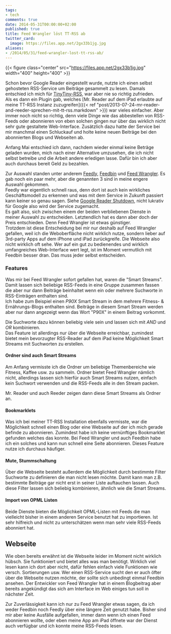 ```yaml
---
tags:
- tech
comments: true
date: 2014-05-31T00:00:00+02:00
published: true
title: Feed Wrangler löst TT-RSS ab
twitter_card:
  image: https://files.app.net/2gx33b1jg.jpg
aliases:
- /2014/05/31/feed-wrangler-lost-tt-rss-ab/
---
```


{{< figure class="center" src="https://files.app.net/2gx33b1jg.jpg" width="400" height="400" >}}

Schon bevor Google Reader eingestellt wurde, nutzte ich einen selbst gehosteten RSS-Service um Beiträge gesammelt zu lesen. Damals entschied ich mich für [TinyTiny-RSS](http://tt-rss.org/), war aber nie so richtig zufrieden.  
Als es dann ein Plugin gab, welches [Mr. Reader auf dem iPad erlaubte auf meine TT-RSS Instanz zuzugreifen]({{< ref "post/2013-07-24-mr-reader-and-reeder-sprechen-mit-tt-rss.markdown" >}}) war vieles einfacher. Aber immer noch nicht so richtig, denn viele Dinge wie das abbestellen von RSS-Feeds oder abonnieren von eben solchen gingen nur über das wirklich nicht sehr gute gestaltete Web-Interface. Zusätzlich dazu hatte der Service bei mir manchmal einen Schluckauf und holte keine neuen Beiträge bei den abonnierten Blogs und Webseiten ab.

Anfang Mai entschied ich dann, nachdem wieder einmal keine Beträge geladen wurden, mich nach einer Alternative umzusehen, die ich nicht selbst betreibe und die Arbeit andere erledigen lasse. Dafür bin ich aber auch durchaus bereit Geld zu bezahlen.

Zur Auswahl standen unter anderem [Feedly](http://feedly.com/), [Feedbin](https://feedbin.com/) und [Feed Wrangler](https://feedwrangler.net/). Es gab noch ein paar mehr, aber die genannten 3 sind in meine engere Auswahl gekommen.  
Feedly war eigentlich schnell raus, denn dort ist auch kein wirkliches Geschäftsmodell zu erkennen und was mit dem Service in Zukunft passiert kann keiner so genau sagen. Siehe [Google Reader Shutdown](http://googlereader.blogspot.com/2013/07/a-final-farewell.html), nicht lukrativ für Google also wird der Service zugemacht.  
Es galt also, sich zwischen einem der beiden verbliebenen Dienste in meiner Auswahl zu entscheiden. Letztendlich hat es dann aber doch der Preis entschieden. Denn Feed Wrangler ist etwas günstiger.  
Trotzdem ist diese Entscheidung bei mir nur deshalb auf Feed Wrangler gefallen, weil ich die Weboberfläche nicht wirklich nutze, sondern lieber auf 3rd-party Apps auf dem iPhone und iPad zurückgreife. Die Webseite also nicht wirklich oft sehe. Wer auf ein gut zu bedienendes und wirklich umfangreiches Web-Interface wert legt, ist im Moment vermutlich mit Feedbin besser dran. Das muss jeder selbst entscheiden.

### Features
Was mir bei Feed Wrangler sofort gefallen hat, waren die "Smart Streams". Damit lassen sich beliebige RSS-Feeds in eine Gruppe zusammen fassen die aber nur dann Beiträge beinhaltet wenn ein oder mehrere Suchworte in RSS-Einträgen enthalten sind.  
Ich habe zum Beispiel einen _P90X_ Smart Stream in dem mehrere Fitness- & Ernährungs-Blogs enthalten sind. Beiträge in diesem Smart Stream werden aber nur dann angezeigt wenn das Wort "P90X" in einem Beitrag vorkommt.

Die Suchworte dazu können beliebig viele sein und lassen sich mit _AND_ und _OR_ kombinieren.  
Das Feature ist allerdings nur über die Webseite erreichbar, zumindest bietet mein bevorzugter RSS-Reader auf dem iPad keine Möglichkeit Smart Streams mit Suchworten zu erstellen.

#### Ordner sind auch Smart Streams
Am Anfang vermisste ich die Ordner um beliebige Themenbereiche wie Fitness, Kaffee usw. zu sammeln. Ordner bietet Feed Wrangler nämlich nicht, allerdings lassen sich hierfür auch Smart Streams nutzen, einfach kein Suchwort verwenden und die RSS-Feeds alle in den Stream packen.

Mr. Reader und auch Reeder zeigen dann diese Smart Streams als Ordner an.

#### Bookmarklets
Was ich bei meiner TT-RSS Installation ebenfalls vermisste, war die Möglichkeit schnell einen Blog oder eine Webseite auf der ich mich gerade befinde zu abonnieren. Zumindest habe ich keine vernünftiges Bookmarklet gefunden welches das konnte. Bei Feed Wrangler und auch Feedbin habe ich ein solches und kann nun schnell eine Seite abonnieren. Dieses Feature nutze ich durchaus häufiger.

#### Mute, Stummschaltung
Über die Webseite besteht außerdem die Möglichkeit durch bestimmte Filter Suchworte zu definieren die man nicht lesen möchte. Damit kann man z.B. bestimmte Beiträge gar nicht erst in seiner Liste auftauchen lassen. Auch diese Filter lassen sich beliebig kombinieren, ähnlich wie die Smart Streams.

#### Import von OPML Listen
Beide Dienste bieten die Möglichkeit OPML-Listen mit Feeds die man vielleicht bisher in einem anderen Service benutzt hat zu importieren. Ist sehr hilfreich und nicht zu unterschätzen wenn man sehr viele RSS-Feeds abonniert hat.

## Webseite
Wie oben bereits erwähnt ist die Webseite leider im Moment nicht wirklich hübsch. Sie funktioniert und bietet alles was man benötigt. Wirklich viel lesen kann ich dort aber nicht, dafür fehlen einfach viele Funktionen wie versch. Sortierungen usw. 
Wer einen RSS-Service sucht den er auch öfter über die Webseite nutzen möchte, der sollte sich unbedingt einmal Feedbin ansehen. Der Entwickler von Feed Wrangler hat in einem Blogbeitrag aber bereits angekündigt das sich am Interface im Web einiges tun soll in nächster Zeit.

Zur Zuverlässigkeit kann ich nur zu Feed Wrangler etwas sagen, da ich weder Feedbin noch Feedly über eine längere Zeit genutzt habe. Bisher sind mir aber keine Ausfälle aufgefallen, immer dann wenn ich einen Feed abonnieren wollte, oder eben meine App am iPad öffnete war der Dienst auch verfügbar und ich konnte meine RSS-Feeds lesen.

